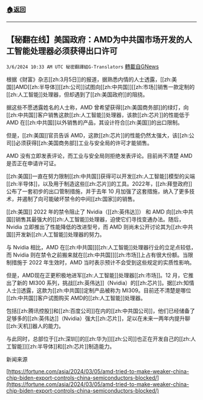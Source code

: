 ###  [:house:返回](README.md)
---


## 【秘翻在线】美国政府：AMD为中共国市场开发的人工智能处理器必须获得出口许可
`3/6/2024 10:33 AM UTC 秘密翻譯組G-Translators` [轉載自GNews](https://gnews.org/articles/2370252)

根据《财富》杂志[[zh:3月5日]]的报道，据熟悉内情的人士透露，[[zh:美国]]AMD[[zh:半导体]][[zh:公司]]试图向[[zh:中共国]][[zh:市场]]销售一款定制的[[zh:人工智能]]处理器，但却遇到了[[zh:美国政府]]的阻挠。

据这些不愿透露姓名的人士称，AMD 曾希望获得[[zh:美国商务部]]的绿灯，向[[zh:中共国]]客户销售这款[[zh:人工智能]]处理器，该款[[zh:芯片]]的性能低于 AMD 在[[zh:中共国]]以外销售的产品，其设计符合[[zh:美国]]的出口限制。

但是，[[zh:美国]]官员告诉 AMD，这款[[zh:芯片]]的性能仍然太强大，该[[zh:公司]]必须获得[[zh:美国商务部]]工业与安全局的许可才能销售。

AMD 没有立即发表评论，而工业与安全局则拒绝发表评论。目前尚不清楚 AMD 是否正在申请许可证。

[[zh:美国]]一直在努力限制[[zh:中共国]]获得可以开发[[zh:人工智能]]模型的尖端[[zh:半导体]]，以及用于制造这些[[zh:芯片]]的工具。2022年，[[zh:拜登政府]]公布了一套初步的出口管制措施，并于去年 10 月加强了这套措施，纳入了更多技术，并遏制了向可能破坏禁令的中间[[zh:国家]]的销售。

[[zh:美国]] 2022 年的禁令阻止了 Nvidia（[[zh:英伟达]]） 和 AMD 向[[zh:中共国]]销售其最强大的[[zh:人工智能]]处理器，迫使它们寻找变通办法。随后，Nvidia 立即推出了性能降低的改进型号，而 AMD 则尚未公开讨论其为[[zh:中共国]]开发新[[zh:人工智能]]处理器的努力。

与 Nvidia 相比，AMD 在[[zh:中共国]][[zh:人工智能]]处理器行业的立足点较低，而 Nvidia 则在禁令之前搬来就在[[zh:中共国]][[zh:市场]]上占有很大份额。当限制措施于 2022 年生效时，AMD 当时表示预计不会受到这些规定的实质性影响。

但是，AMD现在正更积极地进军[[zh:人工智能]]处理器[[zh:市场]]。12 月，它推出了新的 MI300 系列，挑战[[zh:英伟达]]（Nvidia）的[[zh:芯片]]。据[[zh:知情人士]]透露，这款为[[zh:中共国]]定制产品被称为 MI309。目前还不清楚是哪位[[zh:中共国]]客户试图购买 AMD的[[zh:人工智能]]处理器。

包括[[zh:腾讯控股]]和[[zh:百度公司]]在内的[[zh:中共国公司]]，他们已经储备了足够多的[[zh:英伟达]]（Nvidia）强大[[zh:芯片]]，足以在未来一两年内提升聊[[zh:天机]]器人的能力。

与此同时，总部位于[[zh:深圳]]的[[zh:华为]][[zh:公司]]也正在开发自己的[[zh:人工智能]][[zh:半导体]]和[[zh:芯片]]制造能力。

新闻来源

[https://fortune.com/asia/2024/03/05/amd-tried-to-make-weaker-china-chip-biden-export-controls-china-semiconductors-blocked/](https://fortune.com/asia/2024/03/05/amd-tried-to-make-weaker-china-chip-biden-export-controls-china-semiconductors-blocked/)

